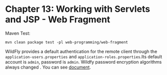# Chapter 13: Working with Servlets and JSP - Web Fragment
Maven Test:

```shell
mvn clean package test -pl web-programming/web-fragment
```
WildFly provides a default authentication for the remote client through the `application-users.properties` and `application-roles.properties`.Its default account is `admin`, password is `admin`.
Wildfy password encryption algorithms always changed . You can see [document](https://docs.wildfly.org/26/WildFly_Elytron_Security.html).